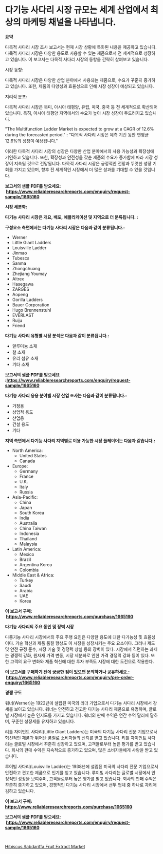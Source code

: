 <p><h1>다기능 사다리 시장 규모는 세계 산업에서 최상의 마케팅 채널을 나타냅니다.</h1></p><p><strong>요약</strong></p>
<p><p>다목적 사다리 시장 조사 보고서는 현재 시장 상황에 특화된 내용을 제공하고 있습니다. 다목적 사다리 시장은 다양한 용도로 사용할 수 있는 제품으로서 전 세계적으로 성장하고 있습니다. 이 보고서는 다목적 사다리 시장의 동향을 간략히 살펴보고 있습니다.</p><p>시장 동향:</p><p>다목적 사다리 시장은 다양한 산업 분야에서 사용되는 제품으로, 수요가 꾸준히 증가하고 있습니다. 또한, 제품의 다양성과 효율성으로 인해 시장 성장이 예상되고 있습니다.</p><p>지리적 분포:</p><p>다목적 사다리 시장은 북미, 아시아 태평양, 유럽, 미국, 중국 등 전 세계적으로 확산되어 있습니다. 특히, 아시아 태평양 지역에서의 수요가 높아 시장 성장이 두드러지고 있습니다.</p><p>"The Multifunction Ladder Market is expected to grow at a CAGR of 12.6% during the forecasted period." : "다목적 사다리 시장은 예측 기간 동안 연평균 12.6%의 성장이 예상됩니다."</p><p>이러한 다목적 사다리 시장의 성장은 다양한 산업 분야에서의 사용 가능성과 확장성에 기인하고 있습니다. 또한, 확장성과 안전성을 갖춘 제품의 수요가 증가함에 따라 시장 성장이 지속될 것으로 전망됩니다. 다목적 사다리 시장은 긍정적인 전망과 뚜렷한 성장 기회를 가지고 있으며, 향후 전 세계적인 시장에서 더 많은 성과를 기대할 수 있을 것입니다.</p></p>
<p><strong>보고서의 샘플 PDF를 받으세요: &nbsp;<a href="https://www.reliableresearchreports.com/enquiry/request-sample/1665160">https://www.reliableresearchreports.com/enquiry/request-sample/1665160</a></strong></p>
<p><strong>시장 세분화:</strong></p>
<p><strong> 다기능 사다리 시장은 개요, 배포, 애플리케이션 및 지역으로 더 분류됩니다. :</strong></p>
<p><strong>구성요소 측면에서는 다기능 사다리 시장은 다음과 같이 분류됩니다.:</strong></p>
<p><ul><li>Werner</li><li>Little Giant Ladders</li><li>Louisville Ladder</li><li>Jinmao</li><li>Tubesca</li><li>Sanma</li><li>Zhongchuang</li><li>Zhejiang Youmay</li><li>Altrex</li><li>Hasegawa</li><li>ZARGES</li><li>Aopeng</li><li>Gorilla Ladders</li><li>Bauer Corporation</li><li>Hugo Brennenstuhl</li><li>EVERLAST</li><li>Ruiju</li><li>Friend</li></ul></p>
<p><strong> 다기능 사다리 유형별 시장 분석은 다음과 같이 분류됩니다.:</strong></p>
<p><ul><li>알루미늄 소재</li><li>철 소재</li><li>유리 섬유 소재</li><li>기타 소재</li></ul></p>
<p><strong>보고서의 샘플 PDF를 받으세요 :<a href="https://www.reliableresearchreports.com/enquiry/request-sample/1665160">https://www.reliableresearchreports.com/enquiry/request-sample/1665160</a></strong></p>
<p><strong> 다기능 사다리 응용 분야별 시장 산업 조사는 다음과 같이 분류됩니다.:</strong></p>
<p><ul><li>가정용</li><li>상업적 용도</li><li>산업용</li><li>건설 용도</li><li>기타</li></ul></p>
<p><strong>지역 측면에서 다기능 사다리 지역별로 이용 가능한 시장 플레이어는 다음과 같습니다.:</strong></p>
<p><ul>
    <li>
        North America:
        <ul>
            <li>United States</li>
            <li>Canada</li>
        </ul>
    </li>
    <li>
        Europe:
        <ul>
            <li>Germany</li>
            <li>France</li>
            <li>U.K.</li>
            <li>Italy</li>
            <li>Russia</li>
        </ul>
    </li>
    <li>
        Asia-Pacific:
        <ul>
            <li>China</li>
            <li>Japan</li>
            <li>South Korea</li>
            <li>India</li>
            <li>Australia</li>
            <li>China Taiwan</li>
            <li>Indonesia</li>
            <li>Thailand</li>
            <li>Malaysia</li>
        </ul>
    </li>
    <li>
        Latin America:
        <ul>
            <li>Mexico</li>
            <li>Brazil</li>
            <li>Argentina Korea</li>
            <li>Colombia</li>
        </ul>
    </li>
    <li>
        Middle East & Africa:
        <ul>
            <li>Turkey</li>
            <li>Saudi</li>
            <li>Arabia</li>
            <li>UAE</li>
            <li>Korea</li>
        </ul>
    </li>
    </ul></p>
<p><strong>이 보고서 구매: &nbsp;<a href="https://www.reliableresearchreports.com/purchase/1665160">https://www.reliableresearchreports.com/purchase/1665160</a></strong></p>
<p><strong>다기능 사다리의 주요 동인 및 장벽 시장</strong></p>
<p><p>다중기능 사다리 시장에서의 주요 주행 요인은 다양한 용도에 대한 다기능성 및 효율성이다. 기술 혁신과 제품 품질 향상도 이 시장을 성장시키는 주요 요소이다. 그러나 제도 및 안전 규정 준수, 시장 기술 및 경쟁력 상실 등의 장벽이 있다. 시장에서 직면하는 과제는 경쟁력 강화, 원자재 가격 변동, 시장 세분화로 인한 가격 경쟁력 강화 등이 있다. 또한 고객의 요구 변화와 제품 혁신에 대한 투자 부족도 시장에 대한 도전으로 작용한다.</p></p>
<p><strong>이 보고서를 구매하기 전에 궁금한 점이 있으면 문의하거나 공유하세요.: &nbsp;<a href="https://www.reliableresearchreports.com/enquiry/pre-order-enquiry/1665160">https://www.reliableresearchreports.com/enquiry/pre-order-enquiry/1665160</a></strong></p>
<p><strong>경쟁 구도</strong></p>
<p><p>워너(Werner)는 1922년에 설립된 미국의 리더 기업으로서 다기능 사다리 시장에서 강세를 보이고 있습니다. 워너는 안전하고 견고한 다기능 사다리 제품으로 유명하며, 글로벌 시장에서 높은 인지도를 가지고 있습니다. 워너의 판매 수익은 연간 수억 달러에 달하며, 꾸준한 성장세를 유지하고 있습니다.</p><p>리틀 자이언트 사다리(Little Giant Ladders)는 미국의 다기능 사다리 전문 기업으로서 혁신적인 제품과 뛰어난 품질로 소비자들의 신뢰를 받고 있습니다. 리틀 자이언트 사다리는 글로벌 시장에서 꾸준히 성장하고 있으며, 고객들로부터 높은 평가를 받고 있습니다. 회사의 판매 수익은 지속적으로 증가하고 있으며, 많은 소비자들에게 사랑을 받고 있습니다.</p><p>루이빌 사다리(Louisville Ladder)는 1938년에 설립된 미국의 사다리 전문 기업으로서 안전하고 견고한 제품으로 인기를 얻고 있습니다. 루이빌 사다리는 글로벌 시장에서 안정적인 성장을 보여주며, 고객들로부터 높은 평가를 받고 있습니다. 회사의 판매 수익은 꾸준히 증가하고 있으며, 경쟁적인 다기능 사다리 시장에서 선두 업체 중 하나로 자리매김하고 있습니다.</p></p>
<p><strong>이 보고서 구매: &nbsp; <a href="https://www.reliableresearchreports.com/purchase/1665160">https://www.reliableresearchreports.com/purchase/1665160</a></strong></p>
<p><strong>보고서의 샘플 PDF를 받으세요: &nbsp;<a href="https://www.reliableresearchreports.com/enquiry/request-sample/1665160">https://www.reliableresearchreports.com/enquiry/request-sample/1665160</a></strong><strong></strong></p>
<p>&nbsp;</p>
<p><p><a href="https://meowing-canidae-761.notion.site/Hibiscus-Sabdariffa-Fruit-Extract-Market-Size-Growth-Outlook-from-2024-to-2031-projecting-at-Marke-c3e05c36535d48faa6a9cf9197927b53">Hibiscus Sabdariffa Fruit Extract Market</a></p></p>